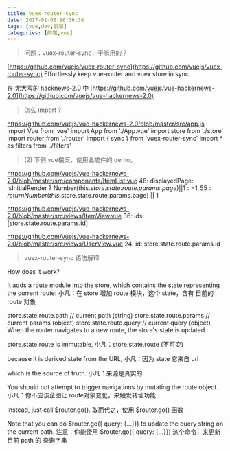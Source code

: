 ```yaml
---
title: vuex-router-sync
date: 2017-01-08 16:36:38
tags: [vue,dev,前端]
categories: [前端,vue]
---
```


> 问题：vuex-router-sync，干嘛用的？

[https://github.com/vuejs/vuex-router-sync](https://github.com/vuejs/vuex-router-sync)
Effortlessly keep vue-router and vuex store in sync.

在 尤大写的 hacknews-2.0 中
[https://github.com/vuejs/vue-hackernews-2.0](https://github.com/vuejs/vue-hackernews-2.0)

> 怎么 import ? 

https://github.com/vuejs/vue-hackernews-2.0/blob/master/src/app.js
import Vue from 'vue'
import App from './App.vue'
import store from './store'
import router from './router'
import { sync } from 'vuex-router-sync'
import * as filters from './filters'

> (2) 下例 vue檔案，使用此插件的 demo。

https://github.com/vuejs/vue-hackernews-2.0/blob/master/src/components/ItemList.vue
48:       displayedPage: isInitialRender ? Number(this.$store.state.route.params.page) || 1 : -1,
55:       return Number(this.$store.state.route.params.page) || 1

https://github.com/vuejs/vue-hackernews-2.0/blob/master/src/views/ItemView.vue
36:     ids: [store.state.route.params.id]

https://github.com/vuejs/vue-hackernews-2.0/blob/master/src/views/UserView.vue
24:     id: store.state.route.params.id

> vuex-router-sync 语法解释

How does it work?

It adds a route module into the store, which contains the state representing the current route:
小凡：在 store 增加 route 模块，这个 state，含有 目前的 route 对象

store.state.route.path   // current path (string)
store.state.route.params // current params (object)
store.state.route.query  // current query (object)
When the router navigates to a new route, the store's state is updated.

store.state.route is immutable, 
小凡：store.state.route (不可变)

because it is derived state from the URL, 
小凡：因为 state 它来自 url

which is the source of truth. 
小凡：来源是真实的

You should not attempt to trigger navigations by mutating the route object. 
小凡：你不应该企图让 route对象变化，来触发转址功能

Instead, just call $router.go(). 
取而代之，使用 $router.go() 函数

Note that you can do $router.go({ query: {...}}) to update the query string on the current path.
注意：你能使用 $router.go({ query: {...}}) 这个命令，来更新目前 path 的 查询字串

